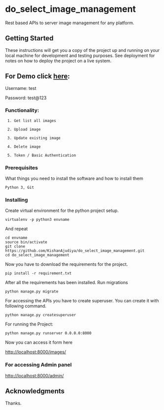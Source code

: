  
# do_select_image_management

Rest based APIs to server image management for any platform.

## Getting Started

These instructions will get you a copy of the project up and running on your local machine for development and testing purposes. See deployment for notes on how to deploy the project on a live system.

## For Demo click [here](https://radiant-tundra-99837.herokuapp.com/images/):

Username: test

Password: test@123

### Functionality:
     1. Get list all images
     
     2. Upload image
     
     3. Update existing image
     
     4. Delete image
     
     5. Token / Basic Authentication

### Prerequisites

What things you need to install the software and how to install them

```
Python 3, Git
```

### Installing

Create virtual environment for the python project setup.

```
virtualenv -p python3 envname
```

And repeat

```
cd envname
source bin/activate
git clone https://github.com/KishanAjudiya/do_select_image_management.git
cd do_select_image_management
```

Now you have to download the requirements for the project.

```
pip install -r requirement.txt
```

After all the requirements has been installed. Run migrations

```
python manage.py migrate
```
For accessing the APIs you have to create superuser. You can create it with following command.
```
python manage.py createsuperuser
```

For running the Project:

```
python manage.py runserver 0.0.0.0:8000
```

Now you can access it form here

[http://localhost:8000/images/](http://localhost:8000/images/)

### For accessing Admin panel
[http://localhost:8000/admin/](http://localhost:8000/admin/)


## Acknowledgments

Thanks.